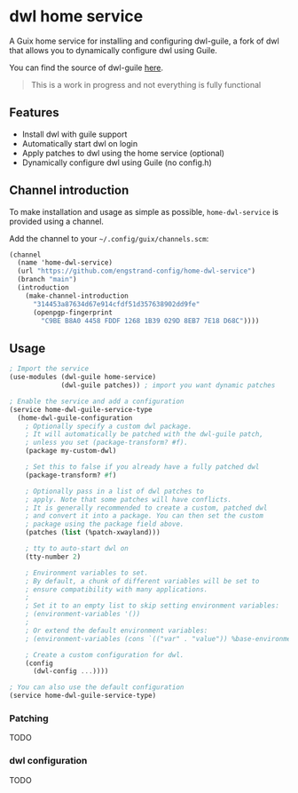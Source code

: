 # dwl home service
A Guix home service for installing and configuring dwl-guile, a fork of dwl that
allows you to dynamically configure dwl using Guile.

You can find the source of dwl-guile
[here](https://github.com/engstrand-config/dwl-guile).

> This is a work in progress and not everything is fully functional

## Features
- Install dwl with guile support
- Automatically start dwl on login
- Apply patches to dwl using the home service (optional)
- Dynamically configure dwl using Guile (no config.h)

## Channel introduction
To make installation and usage as simple as possible, `home-dwl-service` is
provided using a channel.

Add the channel to your `~/.config/guix/channels.scm`:

```scheme
(channel
  (name 'home-dwl-service)
  (url "https://github.com/engstrand-config/home-dwl-service")
  (branch "main")
  (introduction
    (make-channel-introduction
      "314453a87634d67e914cfdf51d357638902dd9fe"
      (openpgp-fingerprint
        "C9BE B8A0 4458 FDDF 1268 1B39 029D 8EB7 7E18 D68C"))))
```

## Usage
```scheme
; Import the service
(use-modules (dwl-guile home-service)
             (dwl-guile patches)) ; import you want dynamic patches

; Enable the service and add a configuration
(service home-dwl-guile-service-type
  (home-dwl-guile-configuration
    ; Optionally specify a custom dwl package.
    ; It will automatically be patched with the dwl-guile patch,
    ; unless you set (package-transform? #f).
    (package my-custom-dwl)

    ; Set this to false if you already have a fully patched dwl
    (package-transform? #f)

    ; Optionally pass in a list of dwl patches to
    ; apply. Note that some patches will have conflicts.
    ; It is generally recommended to create a custom, patched dwl
    ; and convert it into a package. You can then set the custom
    ; package using the package field above.
    (patches (list (%patch-xwayland)))

    ; tty to auto-start dwl on
    (tty-number 2)

    ; Environment variables to set.
    ; By default, a chunk of different variables will be set to
    ; ensure compatibility with many applications.
    ;
    ; Set it to an empty list to skip setting environment variables:
    ; (environment-variables '())
    ;
    ; Or extend the default environment variables:
    ; (environment-variables (cons `(("var" . "value")) %base-environment-variables))

    ; Create a custom configuration for dwl.
    (config
      (dwl-config ...))))

; You can also use the default configuration
(service home-dwl-guile-service-type)
```

### Patching
TODO

### dwl configuration
TODO
